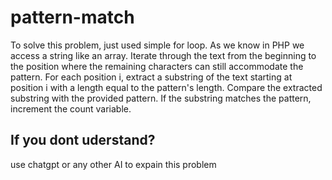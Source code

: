# pattern-match
To solve this problem, just used simple for loop. As we know in PHP we access a string like an array. Iterate through the text from the beginning to the position where the remaining characters can still accommodate the pattern. For each position i, extract a substring of the text starting at position i with a length equal to the pattern's length. Compare the extracted substring with the provided pattern. If the substring matches the pattern, increment the count variable.

## If you dont uderstand?
use chatgpt or any other AI to expain this problem
